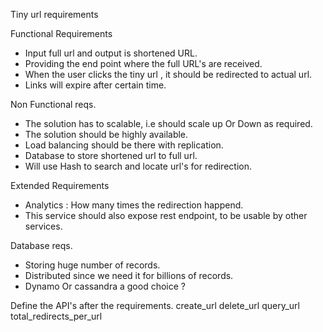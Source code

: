 Tiny url requirements

Functional Requirements

* Input full url and output is shortened URL.
* Providing the end point where the full URL's are received.
* When the user clicks the tiny url , it should be redirected to actual url.
* Links will expire after certain time.

Non Functional reqs.
* The solution has to scalable, i.e should scale up Or Down as required.
* The solution should be highly available.
* Load balancing should be there with replication.
* Database to store shortened url to full url.
* Will use Hash to search and locate url's for redirection.

Extended Requirements 
* Analytics : How many times the redirection happend.
* This service should also expose rest endpoint, to be usable by other services.

Database reqs.
* Storing huge number of records.
* Distributed since we need it for billions of records.
* Dynamo Or cassandra a good choice ?

Define the API's after the requirements.
create_url
delete_url
query_url
total_redirects_per_url



